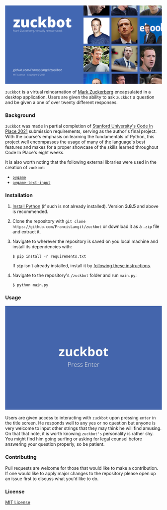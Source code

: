 ![Banner](./readme_banner.png)

`zuckbot` is a virtual reincarnation of [Mark Zuckerberg](https://en.wikipedia.org/wiki/Mark_Zuckerberg) encapsulated in a desktop application. Users are given the ability to ask `zuckbot` a question and be given a one of over twenty different responses.

### Background

`zuckbot` was made in partial completion of [Stanford University's Code In Place 2021](https://codeinplace.stanford.edu/) submission requirements, serving as the author's final project. With the course's emphasis on learning the fundamentals of Python, this project well encompasses the usage of many of the language's best features and makes for a proper showcase of the skills learned throughout Code In Place's eight weeks.

It is also worth noting that the following external libraries were used in the creation of `zuckbot`:

- [`pygame`](https://www.pygame.org/)
- [`pygame-text-input`](https://github.com/Nearoo/pygame-text-input)

### Installation

1. [Install Python](https://www.python.org/downloads/) (if such is not already installed). Version **3.8.5** and above is recommended.

2. Clone the repository with `git clone https://github.com/FrancisLangit/zuckbot` or download it as a `.zip` file and extract it.

3. Navigate to wherever the repository is saved on you local machine and install its dependencies with:

   ```py
   $ pip install -r requirements.txt
   ```

   If `pip` isn't already installed, install it by [following these instructions](https://pip.pypa.io/en/stable/installing/).

4. Navigate to the repository's `/zuckbot` folder and run `main.py`:

   ```
   $ python main.py
   ```

### Usage

![GIF showing usage of application](./readme_usage_gif.gif)

Users are given access to interacting with `zuckbot` upon pressing `enter` in the title screen. He responds well to any yes or no question but anyone is very welcome to input other strings that they may think he will find amusing. On that that note, it is worth knowing `zuckbot's`  personality is rather shy. You might find him going surfing or asking for legal counsel before answering your question properly, so be patient.

### Contributing

Pull requests are welcome for those that would like to make a contribution. If one would like to apply major changes to the repository please open up an issue first to discuss what you'd like to do.

### License

[MIT License](https://github.com/FrancisLangit/zuckbot/blob/main/LICENSE)